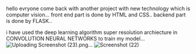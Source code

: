 hello evryone come back with another project with new technology which is computer vision...
front end part is done by HTML and CSS..
backend part is done by FLASK..

i have used the deep learning algorithm super resolution archiecture in CONVOLUTION NEURAL NETWORKS to train my model...![Uploading Screenshot (23).png…]()
![Screenshot (22)](https://github.com/navyasri-24/image-super-resolution/assets/105104007/abde8fa4-fc22-4e1c-8b6e-8c0808d2d2d8)
